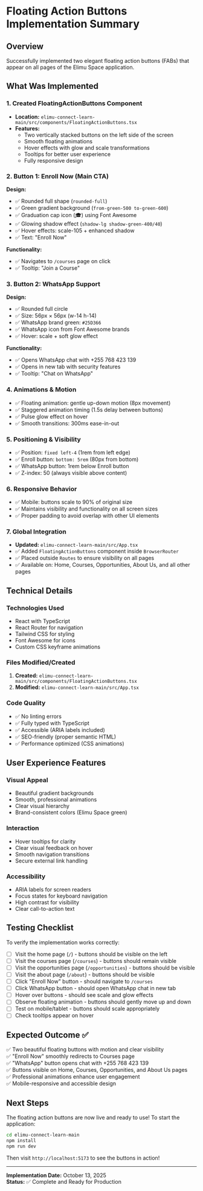 # Floating Action Buttons Implementation Summary

## Overview
Successfully implemented two elegant floating action buttons (FABs) that appear on all pages of the Elimu Space application.

## What Was Implemented

### 1. **Created FloatingActionButtons Component**
- **Location:** `elimu-connect-learn-main/src/components/FloatingActionButtons.tsx`
- **Features:**
  - Two vertically stacked buttons on the left side of the screen
  - Smooth floating animations
  - Hover effects with glow and scale transformations
  - Tooltips for better user experience
  - Fully responsive design

### 2. **Button 1: Enroll Now (Main CTA)**
**Design:**
- ✅ Rounded full shape (`rounded-full`)
- ✅ Green gradient background (`from-green-500 to-green-600`)
- ✅ Graduation cap icon (🎓) using Font Awesome
- ✅ Glowing shadow effect (`shadow-lg shadow-green-400/40`)
- ✅ Hover effects: scale-105 + enhanced shadow
- ✅ Text: "Enroll Now"

**Functionality:**
- ✅ Navigates to `/courses` page on click
- ✅ Tooltip: "Join a Course"

### 3. **Button 2: WhatsApp Support**
**Design:**
- ✅ Rounded full circle
- ✅ Size: 56px × 56px (w-14 h-14)
- ✅ WhatsApp brand green: `#25D366`
- ✅ WhatsApp icon from Font Awesome brands
- ✅ Hover: scale + soft glow effect

**Functionality:**
- ✅ Opens WhatsApp chat with +255 768 423 139
- ✅ Opens in new tab with security features
- ✅ Tooltip: "Chat on WhatsApp"

### 4. **Animations & Motion**
- ✅ Floating animation: gentle up-down motion (8px movement)
- ✅ Staggered animation timing (1.5s delay between buttons)
- ✅ Pulse glow effect on hover
- ✅ Smooth transitions: 300ms ease-in-out

### 5. **Positioning & Visibility**
- ✅ Position: `fixed left-4` (1rem from left edge)
- ✅ Enroll button: `bottom: 5rem` (80px from bottom)
- ✅ WhatsApp button: 1rem below Enroll button
- ✅ Z-index: 50 (always visible above content)

### 6. **Responsive Behavior**
- ✅ Mobile: buttons scale to 90% of original size
- ✅ Maintains visibility and functionality on all screen sizes
- ✅ Proper padding to avoid overlap with other UI elements

### 7. **Global Integration**
- **Updated:** `elimu-connect-learn-main/src/App.tsx`
- ✅ Added `FloatingActionButtons` component inside `BrowserRouter`
- ✅ Placed outside `Routes` to ensure visibility on all pages
- ✅ Available on: Home, Courses, Opportunities, About Us, and all other pages

## Technical Details

### Technologies Used
- React with TypeScript
- React Router for navigation
- Tailwind CSS for styling
- Font Awesome for icons
- Custom CSS keyframe animations

### Files Modified/Created
1. **Created:** `elimu-connect-learn-main/src/components/FloatingActionButtons.tsx`
2. **Modified:** `elimu-connect-learn-main/src/App.tsx`

### Code Quality
- ✅ No linting errors
- ✅ Fully typed with TypeScript
- ✅ Accessible (ARIA labels included)
- ✅ SEO-friendly (proper semantic HTML)
- ✅ Performance optimized (CSS animations)

## User Experience Features

### Visual Appeal
- Beautiful gradient backgrounds
- Smooth, professional animations
- Clear visual hierarchy
- Brand-consistent colors (Elimu Space green)

### Interaction
- Hover tooltips for clarity
- Clear visual feedback on hover
- Smooth navigation transitions
- Secure external link handling

### Accessibility
- ARIA labels for screen readers
- Focus states for keyboard navigation
- High contrast for visibility
- Clear call-to-action text

## Testing Checklist

To verify the implementation works correctly:

- [ ] Visit the home page (`/`) - buttons should be visible on the left
- [ ] Visit the courses page (`/courses`) - buttons should remain visible
- [ ] Visit the opportunities page (`/opportunities`) - buttons should be visible
- [ ] Visit the about page (`/about`) - buttons should be visible
- [ ] Click "Enroll Now" button - should navigate to `/courses`
- [ ] Click WhatsApp button - should open WhatsApp chat in new tab
- [ ] Hover over buttons - should see scale and glow effects
- [ ] Observe floating animation - buttons should gently move up and down
- [ ] Test on mobile/tablet - buttons should scale appropriately
- [ ] Check tooltips appear on hover

## Expected Outcome ✅

✅ Two beautiful floating buttons with motion and clear visibility  
✅ "Enroll Now" smoothly redirects to Courses page  
✅ "WhatsApp" button opens chat with +255 768 423 139  
✅ Buttons visible on Home, Courses, Opportunities, and About Us pages  
✅ Professional animations enhance user engagement  
✅ Mobile-responsive and accessible design  

## Next Steps

The floating action buttons are now live and ready to use! To start the application:

```bash
cd elimu-connect-learn-main
npm install
npm run dev
```

Then visit `http://localhost:5173` to see the buttons in action!

---

**Implementation Date:** October 13, 2025  
**Status:** ✅ Complete and Ready for Production

